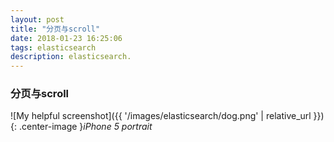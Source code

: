 ```yaml
---
layout: post
title: "分页与scroll"
date: 2018-01-23 16:25:06
tags: elasticsearch
description: elasticsearch.
---
```

### 分页与scroll

![My helpful screenshot]({{ '/images/elasticsearch/dog.png' | relative_url }}){: .center-image }*iPhone 5 portrait*